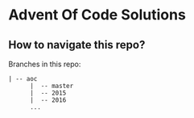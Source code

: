 # Advent Of Code Solutions

## How to navigate this repo?
Branches in this repo:

```
| -- aoc
      |  -- master
      |  -- 2015
      |  -- 2016
      ...
```
